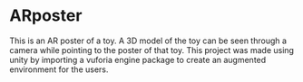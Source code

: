 # ARposter
This is an AR poster of a toy. A 3D model of the toy can be seen through a camera while pointing to the poster of that toy. This project was made using unity by importing a vuforia engine package to create an augmented environment for the users.
